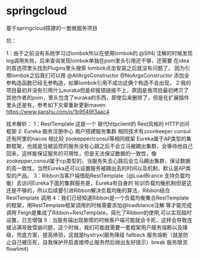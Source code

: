 # springcloud
基于springcloud搭建的一套微服务项目

坑：

1：由于之前没有系统学习过lombok所以在使用lombok的 @Slf4j 注解的时候发现  log调用失败，后来查询发现lombok单独在pom里头引用还不够，还需要 在idea的首选项里头找到Plugins里头搜索 lombok点击安装之后就没有问题了，
   因为引用lombok之后我们可以用
   @AllArgsConstructor
   @NoArgsConstructor
   添加全参构造函数已经无参构造，如果lombok引用不成功这俩个构造不会出现，
2:我的项目最初并没有引用什么euraka但是却报错链接不上，原因是我项目最初拷贝了  其他作者的pom，里头包含了euraka的东西，即使后来删除了，但是在扩展插件里头还是有，参考如下文章重新更新maven  https://www.jianshu.com/p/1b9549f3aac4



技术解析：
 1：RestTemplate 这是一个  替代httpclient的  Rest风格的  HTTP访问框架
 2: Eureka 服务注册中心  用户搭建服务集群  相同技术有zoonkeeper consul 还有阿里的nacos  相比较 zookepper/consul等相同框架  Eureka属于AP类型的集群框架，也就是当被监控的服务没有心跳之后不会立马被踢出集群，会等待他自己回来，这样能保证服务的可用性，但是无法保证数据的一致性，像zookepper,consul属于cp类型的，当服务失去心跳后会立马踢出集群，保证数据的高一致性。当然Eureka还可以设置服务被踢出去的时间以及机制，默认是AP类型的产品。
 3：Ribbon当客户端借助RestTemplate（@LoadBrance  支持负载均衡）去访问Eureka下面的集群服务是，Eureka有自身的   轮训负载均衡机制但是这还是不够的，所以后续要引进Ribbon解决负载均衡的算法，Ribbon结合RestTemplate 调用
 4：我们已经知道Ribbon是一个负载均衡集合RestTemplate的框架，用RestTemplate框架调用的时候需要添加@loadblance注解 等才能完成调用  Feign是集成了Ribbon+RestTemplate，简化了Ribbon的使用,可以实现超时设置，日志增强
 5：当服务端出现故障的时候客户端可能就会卡死，这样会导致连接沾满导致雪崩问题，这个时候，我们可能就需要一套框架用户服务熔断以及降级，兜底方案，提高体验，这就是hystryx(服务降级 fallback 服务熔断（就是防止自己被压死，自我保护开启直接停止服务然后抛出友好提示）break 服务限流 flowlimit)
